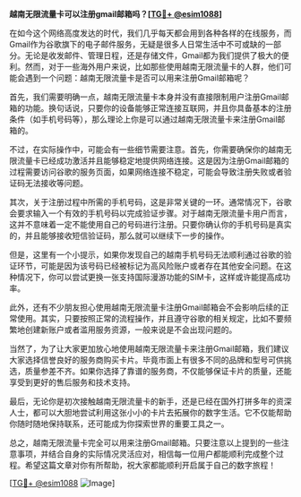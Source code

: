 **越南无限流量卡可以注册gmail邮箱吗？[[TG💪+ @esim1088](https://t.me/s/esim1088)]**

在如今这个网络高度发达的时代，我们几乎每天都会用到各种各样的在线服务，而Gmail作为谷歌旗下的电子邮件服务，无疑是很多人日常生活中不可或缺的一部分。无论是收发邮件、管理日程，还是存储文件，Gmail都为我们提供了极大的便利。然而，对于一些海外用户来说，比如那些使用越南无限流量卡的人群，他们可能会遇到一个问题：越南无限流量卡是否可以用来注册Gmail邮箱呢？

首先，我们需要明确一点，越南无限流量卡本身并没有直接限制用户注册Gmail邮箱的功能。换句话说，只要你的设备能够正常连接互联网，并且你具备基本的注册条件（如手机号码等），那么理论上你是可以通过越南无限流量卡来注册Gmail邮箱的。

不过，在实际操作中，可能会有一些细节需要注意。首先，你需要确保你的越南无限流量卡已经成功激活并且能够稳定地提供网络连接。这是因为注册Gmail邮箱的过程需要访问谷歌的服务页面，如果网络连接不稳定，可能会导致注册失败或者验证码无法接收等问题。

其次，关于注册过程中所需的手机号码，这是非常关键的一环。通常情况下，谷歌会要求输入一个有效的手机号码以完成验证步骤。对于越南无限流量卡用户而言，这并不意味着一定不能使用自己的号码进行注册。只要你确认你的手机号码是真实的，并且能够接收短信验证码，那么就可以继续下一步的操作。

但是，这里有一个小提示，如果你发现自己的越南手机号码无法顺利通过谷歌的验证环节，可能是因为该号码已经被标记为高风险账户或者存在其他安全问题。在这种情况下，你可以尝试更换一张支持国际漫游功能的SIM卡，这样或许能提高成功率。

此外，还有不少朋友担心使用越南无限流量卡注册Gmail邮箱会不会影响后续的正常使用。其实，只要按照正常的流程操作，并且遵守谷歌的相关规定，比如不要频繁地创建新账户或者滥用服务资源，一般来说是不会出现问题的。

当然了，为了让大家更加放心地使用越南无限流量卡来注册Gmail邮箱，我们建议大家选择信誉良好的服务商购买卡片。毕竟市面上有很多不同的品牌和型号可供挑选，质量参差不齐。如果你选择了靠谱的服务商，不仅能够保证卡片的质量，还能享受到更好的售后服务和技术支持。

最后，无论你是初次接触越南无限流量卡的新手，还是已经在国外打拼多年的资深人士，都可以大胆地尝试利用这张小小的卡片去拓展你的数字生活。它不仅能帮助你随时随地保持联系，还可能成为你探索世界的重要工具之一。

总之，越南无限流量卡完全可以用来注册Gmail邮箱。只要注意以上提到的一些注意事项，并结合自身的实际情况灵活应对，相信每一位用户都能顺利完成整个过程。希望这篇文章对你有所帮助，祝大家都能顺利开启属于自己的数字旅程！

[[TG💪+ @esim1088](https://t.me/s/esim1088) ![Image](https://i.postimg.cc/4NQfJmqS/Snipaste-2025-05-13-00-14-12.png)]